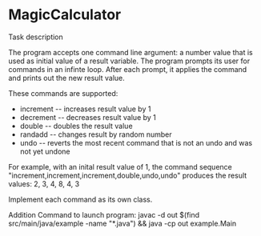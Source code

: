 # MagicCalculator

Task description

The program accepts one command line argument: a number value that is used as initial value of a result variable. 
The program prompts its user for commands in an infinte loop. 
After each prompt, it applies the command and prints out the new result value.

These commands are supported:
+ increment -- increases result value by 1
+ decrement -- decreases result value by 1
+ double -- doubles the result value
+ randadd -- changes result by random number
+ undo -- reverts the most recent command that is not an undo and was not yet undone
  
For example, with an inital result value of 1, the command sequence
"increment,increment,increment,double,undo,undo" produces the result values: 2, 3, 4, 8, 4, 3

Implement each command as its own class.

Addition
Command to launch program:
javac -d out $(find src/main/java/example -name "*.java") && java -cp out example.Main

